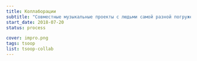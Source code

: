 ```yaml
---
title: Коллаборации
subtitle: "Совместные музыкальные проекты с людьми самой разной погруженности в музыку."
start_date: 2018-07-20
status: process

cover: impro.png
tags: tsoop
list: tsoop-collab
---
```

